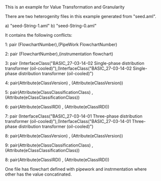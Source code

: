 This is an example for Value Transformation and Granularity

There are two heterogenity files in this example generated from "seed.aml".

a) "seed-String-1.aml"
b) "seed-String-0.aml"

It contains the following conflicts:

1: pair (FlowchartNumber),(PipeWork FlowchartNumber)

2: pair (FlowchartNumber),(instrumentation flowchart)

3: pair (InterfaceClass("BASIC_27-03-14-02 Single-phase distribution transformer (oil-cooled)"),(InterfaceClass("BASIC_27-03-14-02 Single-phase distribution transformer (oil-cooled)")

4: pair(Attribute(eClassVersion) , (Attribute(eClassVersion))

5: pair(Attribute(eClassClassificationClass) , (Attribute(eClassClassificationClass))

6: pair(Attribute(eClassIRDI) , (Attribute(eClassIRDI))


7: pair (InterfaceClass("BASIC_27-03-14-01 Three-phase distribution transformer (oil-cooled)"),(InterfaceClass("BASIC_27-03-14-01 Three-phase distribution transformer (oil-cooled)")

8: pair(Attribute(eClassVersion) , (Attribute(eClassVersion))

9: pair(Attribute(eClassClassificationClass) , (Attribute(eClassClassificationClass))

8: pair(Attribute(eClassIRDI) , (Attribute(eClassIRDI))




One file has flowchart defined with pipework and instrmentation where other has the value concatinated.